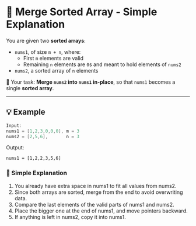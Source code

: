 # 🧩 Merge Sorted Array - Simple Explanation

You are given two **sorted arrays**:

- `nums1`, of size `m + n`, where:
  - First `m` elements are valid
  - Remaining `n` elements are `0`s and meant to hold elements of `nums2`
- `nums2`, a sorted array of `n` elements

📌 Your task: **Merge `nums2` into `nums1` in-place**, so that `nums1` becomes a single **sorted array**.

---

## 💡 Example

```java
Input:
nums1 = [1,2,3,0,0,0], m = 3
nums2 = [2,5,6],       n = 3
```

Output:
```
nums1 = [1,2,2,3,5,6]
```

### 🧠 Simple Explanation

1. You already have extra space in nums1 to fit all values from nums2.
2. Since both arrays are sorted, merge from the end to avoid overwriting data.
3. Compare the last elements of the valid parts of nums1 and nums2.
4. Place the bigger one at the end of nums1, and move pointers backward.
5. If anything is left in nums2, copy it into nums1.

